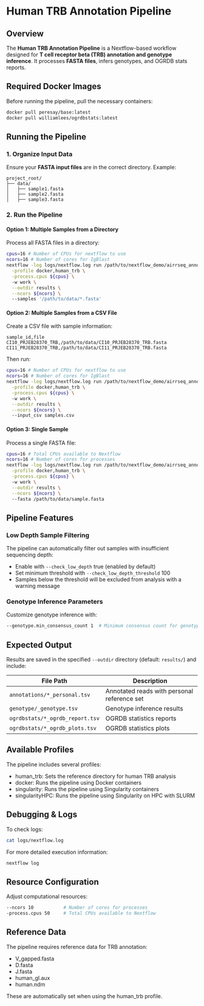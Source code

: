 # Human TRB Annotation Pipeline

## Overview

The **Human TRB Annotation Pipeline** is a Nextflow-based workflow designed for **T cell receptor beta (TRB) annotation and genotype inference**. It processes **FASTA files**, infers genotypes, and OGRDB stats reports.

## Required Docker Images

Before running the pipeline, pull the necessary containers:

```bash
docker pull peresay/base:latest
docker pull williamlees/ogrdbstats:latest
```

## Running the Pipeline

### 1. Organize Input Data

Ensure your **FASTA input files** are in the correct directory. Example:

```plaintext
project_root/
├── data/
│   ├── sample1.fasta
│   ├── sample2.fasta
│   ├── sample3.fasta
```

### 2. Run the Pipeline

#### Option 1: Multiple Samples from a Directory

Process all FASTA files in a directory:

```bash
cpus=16 # Number of CPUs for nextflow to use
ncors=16 # Number of cores for IgBlast
nextflow -log logs/nextflow.log run /path/to/nextflow_demo/airrseq_annotation_pipelines/pipelines/Human_TRB_Annotation/main.nf \
  -profile docker,human_trb \
  -process.cpus ${cpus} \ 
  -w work \
  --outdir results \
  --ncors ${ncors} \ 
  --samples '/path/to/data/*.fasta'
```

#### Option 2: Multiple Samples from a CSV File

Create a CSV file with sample information:

```plaintext
sample_id,file
CI10_PRJEB28370_TRB,/path/to/data/CI10_PRJEB28370_TRB.fasta
CI11_PRJEB28370_TRB,/path/to/data/CI11_PRJEB28370_TRB.fasta
```

Then run:

```bash
cpus=16 # Number of CPUs for nextflow to use
ncors=16 # Number of cores for IgBlast
nextflow -log logs/nextflow.log run /path/to/nextflow_demo/airrseq_annotation_pipelines/pipelines/Human_TRB_Annotation/main.nf \
  -profile docker,human_trb \
  -process.cpus ${cpus} \ 
  -w work \
  --outdir results \
  --ncors ${ncors} \ 
  --input_csv samples.csv
```

#### Option 3: Single Sample

Process a single FASTA file:

```bash
cpus=16 # Total CPUs available to Nextflow
ncors=16 # Number of cores for processes
nextflow -log logs/nextflow.log run /path/to/nextflow_demo/airrseq_annotation_pipelines/pipelines/Human_TRB_Annotation/main.nf \
  -profile docker,human_trb \
  -process.cpus ${cpus} \ 
  -w work \
  --outdir results \
  --ncors ${ncors} \ 
  --fasta /path/to/data/sample.fasta
```

## Pipeline Features

### Low Depth Sample Filtering

The pipeline can automatically filter out samples with insufficient sequencing depth:

- Enable with `--check_low_depth` true (enabled by default)
- Set minimum threshold with `--check_low_depth_threshold` 100
- Samples below the threshold will be excluded from analysis with a warning message

### Genotype Inference Parameters

Customize genotype inference with:

```bash
--genotype.min_consensus_count 1  # Minimum consensus count for genotype inference
```

## Expected Output

Results are saved in the specified `--outdir` directory (default: `results/`) and include:

| File Path                                      | Description                                      |
|------------------------------------------------|--------------------------------------------------|
| `annotations/*_personal.tsv`                   | Annotated reads with personal reference set      |
| `genotype/_genotype.tsv`                       | Genotype inference results                       |
| `ogrdbstats/*_ogrdb_report.tsv`                | OGRDB statistics reports                         |
| `ogrdbstats/*_ogrdb_plots.tsv`                 | OGRDB statistics plots                           |

## Available Profiles

The pipeline includes several profiles:

- human_trb: Sets the reference directory for human TRB analysis
- docker: Runs the pipeline using Docker containers
- singularity: Runs the pipeline using Singularity containers
- singularityHPC: Runs the pipeline using Singularity on HPC with SLURM

## Debugging & Logs

To check logs:

```bash
cat logs/nextflow.log
```

For more detailed execution information:

```bash
nextflow log
```

## Resource Configuration

Adjust computational resources:

```bash
--ncors 10           # Number of cores for processes
-process.cpus 50     # Total CPUs available to Nextflow
```

## Reference Data

The pipeline requires reference data for TRB annotation:

- V_gapped.fasta
- D.fasta
- J.fasta
- human_gl.aux
- human.ndm

These are automatically set when using the human_trb profile.
